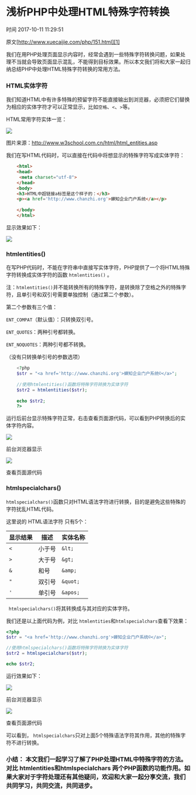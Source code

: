# 浅析PHP中处理HTML特殊字符转换

 时间 2017-10-11 11:29:51  

原文[http://www.xuecaijie.com/php/151.html][1]


我们在用PHP处理页面显示内容时，经常会遇到一些特殊字符转换问题，如果处理不当就会导致页面显示混乱，不能得到目标效果。所以本文我们将和大家一起归纳总结PHP中处理HTML特殊字符转换的常用方法。

### HTML实体字符

我们知道HTML中有许多特殊的预留字符不能直接输出到浏览器，必须把它们替换为相应的实体字符才可以正常显示，比如`空格`、`<`、`>`等。

HTML常用字符实体一览：

![][4]

图片来源：http://www.w3school.com.cn/html/html_entities.asp

我们在写HTML代码时，可以直接在代码中将想显示的特殊字符写成实体字符：

```html
    <html>
    <head>
     <meta charset="utf-8">
    </head>
    <body>
    <h3>HTML中超链接a标签是这个样子的：</h3>
    <p><a href='http://www.chanzhi.org'>蝉知企业门户系统</a></p>
    
    </body>
    </html>
```

显示效果如下：

 ![][5]

### htmlentities()

在写PHP代码时，不能在字符串中直接写实体字符，PHP提供了一个将HTML特殊字符转换成实体字符的函数  `htmlentities()`  。

注：`htmlentities()`并不能转换所有的特殊字符，是转换除了空格之外的特殊字符，且单引号和双引号需要单独控制（通过第二个参数）。

第二个参数有三个值：

`ENT_COMPAT`（默认值）：只转换双引号。

`ENT_QUOTES`：两种引号都转换。

`ENT_NOQUOTES`：两种引号都不转换。

（没有只转换单引号的参数选项）

```php
    <?php
    $str = "<a href='http://www.chanzhi.org'>蝉知企业门户系统©</a>";
    
    //使用htmlentities()函数将特殊字符转换为实体字符
    $str2 = htmlentities($str);
    
    echo $str2;
    ?>
```

运行后前台显示特殊字符正常，右击查看页面源代码，可以看到PHP转换后的实体字符内容。 

 ![][6]

前台浏览器显示

 ![][7]

查看页面源代码

### htmlspecialchars()

`htmlspecialchars()`函数只对HTML语法字符进行转换，目的是避免这些特殊的字符扰乱HTML代码。

这里说的 HTML语法字符 只有5个：

显示结果 | 描述 | 实体名称
-|-|- 
`<` | 小于号 | `&lt;` 
`>` | 大于号 | `&gt;` 
`&` | 和号 | `&amp;` 
`"` | 双引号 | `&quot;` 
`'` | 单引号 | `&apos;` 

` htmlspecialchars()`将其转换成与其对应的实体字符。

我们还是以上面代码为例，对比 `htmlentities`和`htmlspecialchars`查看下效果：

```php
<?php
$str = "<a href='http://www.chanzhi.org'>蝉知企业门户系统©</a>";

//使用htmlspecialchars()函数将特殊字符转换为实体字符
$str2 = htmlspecialchars($str);

echo $str2;
```

运行效果如下：

![][8]

前台浏览器显示

![][9]

查看页面源代码

可以看到， `htmlspecialchars`只对上面5个特殊语法字符其作用，其他的特殊字符不进行转换。

###  小结： 本文我们一起学习了解了PHP处理HTML中特殊字符的方法。对比 htmlentities和htmlspecialchars 两个PHP函数的功能作用。如果大家对于字符处理还有其他疑问，欢迎和大家一起分享交流，我们共同学习，共同交流，共同进步。


[1]: http://www.xuecaijie.com/php/151.html
[4]: ../img/N7r2IbQ.png
[5]: ../img/uQ3qMjA.png
[6]: ../img/RzqI3eA.png
[7]: ../img/M7vy6f2.png
[8]: ../img/ve6bmim.png
[9]: ../img/Zj22ErF.png